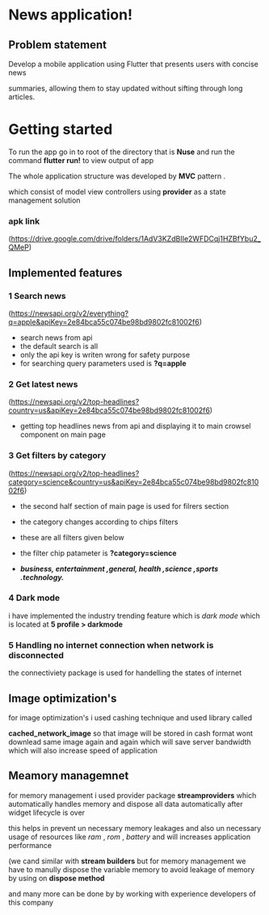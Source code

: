 # News application!

## Problem statement

  

Develop a mobile application using Flutter that presents users with concise news

summaries, allowing them to stay updated without sifting through long articles.

  

# Getting started

  

To run the app go in to root of the directory that is **Nuse** and run the command **flutter run!** to view output of app

  
  

The whole application structure was developed by **MVC** pattern .

which consist of model view controllers using **provider** as a state management solution

### apk link

(https://drive.google.com/drive/folders/1AdV3KZdBIIe2WFDCqj1HZBfYbu2_QMeP)

  

## Implemented features

  

### 1 Search news

(https://newsapi.org/v2/everything?q=apple&apiKey=2e84bca55c074be98bd9802fc81002f6)

 - search news from api
 - the default search is all
 - only the api key is writen wrong for safety purpose
 - for searching query parameters used is   **?q=apple**

  
### 2 Get latest news

(https://newsapi.org/v2/top-headlines?country=us&apiKey=2e84bca55c074be98bd9802fc81002f6)

 - getting top headlines news from api and displaying it to main crowsel component on main page 
  

### 3 Get filters by category

(https://newsapi.org/v2/top-headlines?category=science&country=us&apiKey=2e84bca55c074be98bd9802fc81002f6)
 - the second half section of main page is used for filrers section 
 - the category changes according to chips filters 
 - these are all filters given below 
 - the filter chip patameter is  **?category=science**

 - ***business, entertainment ,general, health ,science ,sports .technology.***
 

### 4 Dark mode 

i have implemented the industry  trending feature which is *dark mode* 
which is located at 
**5 profile  > darkmode**
  

### 5 Handling no internet connection when network is disconnected  

the connectiviety package is used for handelling the states of internet 

  



## Image optimization's

  

for image optimization's i used cashing technique and used library called

**cached_network_image** so that image will be stored in cash format wont downlead same image again and again which will save server bandwidth which will also increase speed of application

  

## Meamory managemnet

for memory management i used provider package **streamproviders** which automatically handles memory and dispose all data automatically after widget lifecycle is over

this helps in prevent un necessary memory leakages and also un necessary usage of resources like *ram* , *rom* , *battery* and will increases application performance

(we cand similar with **stream builders** but for memory management we have to manully dispose the variable memory to avoid leakage of memory by using on **dispose method**

  

  

and many more can be done by by working with experience developers of this company 